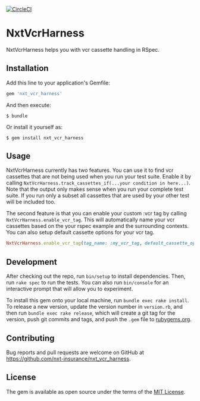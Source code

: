 [![CircleCI](https://circleci.com/gh/nxt-insurance/nxt_vcr_harness.svg?style=svg)](https://circleci.com/gh/nxt-insurance/nxt_vcr_harness)

# NxtVcrHarness

NxtVcrHarness helps you with vcr cassette handling in RSpec.  

## Installation

Add this line to your application's Gemfile:

```ruby
gem 'nxt_vcr_harness'
```

And then execute:

    $ bundle

Or install it yourself as:

    $ gem install nxt_vcr_harness

## Usage

NxtVcrHarness currently has two features. You can use it to find vcr cassettes that are not being used when you 
run your test suite. Enable it by calling `NxtVcrHarness.track_cassettes_if(...your condition in here...)`. 
Note that the output only makes sense when you run your complete test suite. 
If you run only a subset all cassettes that are used by your other test will be included too.

The second feature is that you can enable your custom :vcr tag by calling `NxtVcrHarness.enable_vcr_tag`. This will 
automatically name your vcr cassettes based on the your rspec example and the surrounding contexts. You can also 
setup default cassette options for your vcr tag. 

```ruby
NxtVcrHarness.enable_vcr_tag(tag_name: :my_vcr_tag, default_cassette_options: { ... })
```

## Development

After checking out the repo, run `bin/setup` to install dependencies. Then, run `rake spec` to run the tests. You can also run `bin/console` for an interactive prompt that will allow you to experiment.

To install this gem onto your local machine, run `bundle exec rake install`. To release a new version, update the version number in `version.rb`, and then run `bundle exec rake release`, which will create a git tag for the version, push git commits and tags, and push the `.gem` file to [rubygems.org](https://rubygems.org).

## Contributing

Bug reports and pull requests are welcome on GitHub at https://github.com/nxt-insurance/nxt_vcr_harness.

## License

The gem is available as open source under the terms of the [MIT License](https://opensource.org/licenses/MIT).
